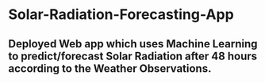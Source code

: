 # Solar-Radiation-Forecasting-App

## Deployed Web app which uses Machine Learning to predict/forecast Solar Radiation after 48 hours according to the Weather Observations.
